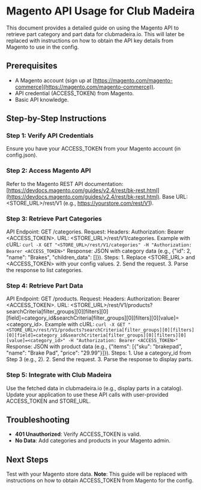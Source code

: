 # Magento API Usage for Club Madeira

This document provides a detailed guide on using the Magento API to retrieve part category and part data for clubmadeira.io. This will later be replaced with instructions on how to obtain the API key details from Magento to use in the config.

## Prerequisites
- A Magento account (sign up at [https://magento.com/magento-commerce](https://magento.com/magento-commerce)).
- API credential (ACCESS_TOKEN) from Magento.
- Basic API knowledge.

## Step-by-Step Instructions

### Step 1: Verify API Credentials
Ensure you have your ACCESS_TOKEN from your Magento account (in config.json).

### Step 2: Access Magento API
Refer to the Magento REST API documentation: [https://devdocs.magento.com/guides/v2.4/rest/bk-rest.html](https://devdocs.magento.com/guides/v2.4/rest/bk-rest.html). Base URL: <STORE_URL>/rest/V1 (e.g., https://yourstore.com/rest/V1).

### Step 3: Retrieve Part Categories
API Endpoint: GET /categories. Request: Headers: Authorization: Bearer <ACCESS_TOKEN>. URL: <STORE_URL>/rest/V1/categories. Example with cURL: ``` curl -X GET "<STORE_URL>/rest/V1/categories" -H "Authorization: Bearer <ACCESS_TOKEN>" ``` Response: JSON with category data (e.g., {"id": 2, "name": "Brakes", "children_data": []}). Steps: 1. Replace <STORE_URL> and <ACCESS_TOKEN> with your config values. 2. Send the request. 3. Parse the response to list categories.

### Step 4: Retrieve Part Data
API Endpoint: GET /products. Request: Headers: Authorization: Bearer <ACCESS_TOKEN>. URL: <STORE_URL>/rest/V1/products?searchCriteria[filter_groups][0][filters][0][field]=category_id&searchCriteria[filter_groups][0][filters][0][value]=<category_id>. Example with cURL: ``` curl -X GET "<STORE_URL>/rest/V1/products?searchCriteria[filter_groups][0][filters][0][field]=category_id&searchCriteria[filter_groups][0][filters][0][value]=<category_id>" -H "Authorization: Bearer <ACCESS_TOKEN>" ``` Response: JSON with product data (e.g., {"items": [{"sku": "brakepad", "name": "Brake Pad", "price": "29.99"}]}). Steps: 1. Use a category_id from Step 3 (e.g., 2). 2. Send the request. 3. Parse the response to display parts.

### Step 5: Integrate with Club Madeira
Use the fetched data in clubmadeira.io (e.g., display parts in a catalog). Update your application to use these API calls with user-provided ACCESS_TOKEN and STORE_URL.

## Troubleshooting
- **401 Unauthorized**: Verify ACCESS_TOKEN is valid.
- **No Data**: Add categories and products in your Magento admin.

## Next Steps
Test with your Magento store data. **Note**: This guide will be replaced with instructions on how to obtain ACCESS_TOKEN from Magento for the config.